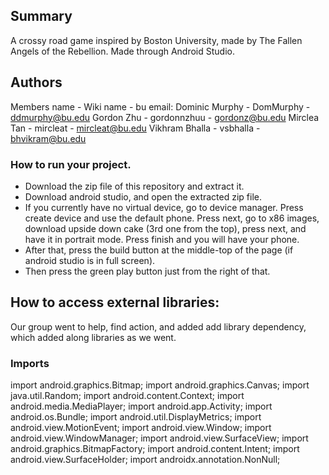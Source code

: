 ## Summary
A crossy road game inspired by Boston University, made by The Fallen Angels of the Rebellion. 
Made through Android Studio.


## Authors
Members name - Wiki name - bu email:
Dominic Murphy - DomMurphy - ddmurphy@bu.edu
Gordon Zhu  -  gordonnzhuu - gordonz@bu.edu
Mirclea Tan - mircleat - mircleat@bu.edu
Vikhram Bhalla - vsbhalla - bhvikram@bu.edu

### How to run your project.
- Download the zip file of this repository and extract it.
- Download android studio, and open the extracted zip file.
- If you currently have no virtual device, go to device manager. Press create device and use the default phone.
  Press next, go to x86 images, download upside down cake (3rd one from the top),
  press next, and have it in portrait mode. Press finish and you will have your phone.
- After that, press the build button at the middle-top of the page (if android studio is in full screen).
- Then press the green play button just from the right of that.
  
## How to access external libraries:
Our group went to help, find action, and added add library dependency, which added along libraries as we went. 

### Imports
import android.graphics.Bitmap;
import android.graphics.Canvas;
import java.util.Random;
import android.content.Context;
import android.media.MediaPlayer;
import android.app.Activity;
import android.os.Bundle;
import android.util.DisplayMetrics;
import android.view.MotionEvent;
import android.view.Window;
import android.view.WindowManager;
import android.view.SurfaceView;
import android.graphics.BitmapFactory;
import android.content.Intent;
import android.view.SurfaceHolder;
import androidx.annotation.NonNull;








